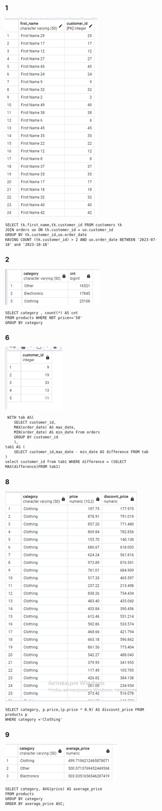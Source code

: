 ## 1

![](1kr181023.PNG)
```
SELECT tk.first_name,tk.customer_id FROM customers tk
JOIN orders uo ON tk.customer_id = uo.customer_id
GROUP BY tk.customer_id,uo.order_date
HAVING COUNT (tk.customer_id) > 2 AND uo.order_date BETWEEN '2023-07-18' and '2023-10-18'

```
## 2

![](2kr181023.PNG)
```
SELECT category , count(*) AS cnt
FROM products WHERE NOT price<='50'
GROUP BY category

```

## 6

![](6kr181023.PNG)
```
 WITH tab AS(
 	SELECT customer_id,
	MAX(order_date) AS max_date,
	MIN(order_date) AS min_date From orders
	GROUP BY customer_id
 	),
tab1 AS (
	SELECT customer_id,max_date - min_date AS difference FROM tab
)
select customer_id from tab1 WHERE difference = (SELECT MAX(difference)FROM tab1)

```

## 8

![](8kr181023.PNG)
```
SELECT category, p.price,(p.price * 0.9) AS discovnt_price FROM products p
WHERE category ='Clothing'

```
## 9

![](9kr181023.PNG)
```
SELECT category, AVG(price) AS average_price
FROM products
GROUP BY category
ORDER BY average_price ASC;

```


